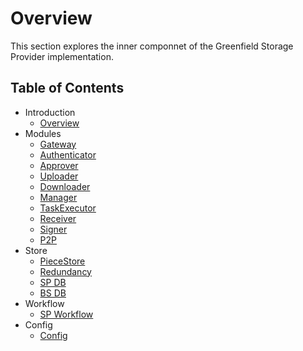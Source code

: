 # Overview

This section explores the inner componnet of the Greenfield Storage Provider implementation.

## Table of Contents

- Introduction
  - [Overview](./introduction/overview.md)
- Modules
  - [Gateway](./modules/gateway.md)
  - [Authenticator](./modules/authenticator.md)
  - [Approver](./modules/approver.md)
  - [Uploader](./modules/uploader.md)
  - [Downloader](./modules/downloader.md)
  - [Manager](./modules/manager.md)
  - [TaskExecutor](./modules/taskexecutor.md)
  - [Receiver](./modules/receiver.md)
  - [Signer](./modules/signer.md)
  - [P2P](./modules/p2p.md)
- Store
  - [PieceStore](./modules/piece_store.md)
  - [Redundancy](./modules/redundancy.md)
  - [SP DB](./modules/sp_db.md)
  - [BS DB](./modules/bs_db.md)
- Workflow
  - [SP Workflow](./workflow/workflow.md)
- Config
  - [Config](./run-book/config/config_template.toml)
